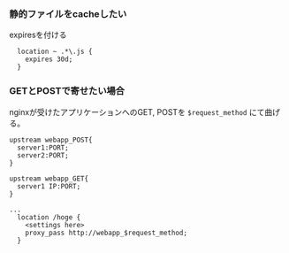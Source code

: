 ### 静的ファイルをcacheしたい

expiresを付ける

```
  location ~ .*\.js {
    expires 30d;
  }
```

### GETとPOSTで寄せたい場合

nginxが受けたアプリケーションへのGET, POSTを `$request_method` にて曲げる。

```
upstream webapp_POST{
  server1:PORT;
  server2:PORT;
}

upstream webapp_GET{
  server1 IP:PORT;
}

...
  location /hoge {
    <settings here>
    proxy_pass http://webapp_$request_method;
  }
```
